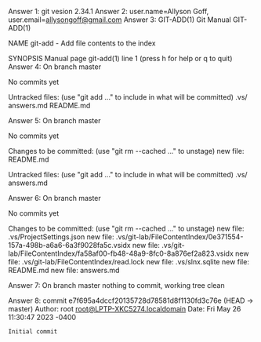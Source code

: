 Answer 1: git vesion 2.34.1
Answer 2: user.name=Allyson Goff, user.email=allysongoff@gmail.com
Answer 3: 
GIT-ADD(1)                   Git Manual                  GIT-ADD(1)

NAME
       git-add - Add file contents to the index

SYNOPSIS
 Manual page git-add(1) line 1 (press h for help or q to quit)     
 Answer 4:
On branch master

No commits yet

Untracked files:
  (use "git add <file>..." to include in what will be committed)
        .vs/
        answers.md
        README.md

Answer 5: 
On branch master

No commits yet

Changes to be committed:
  (use "git rm --cached <file>..." to unstage)
        new file:   README.md

Untracked files:
  (use "git add <file>..." to include in what will be committed)
        .vs/
        answers.md

Answer 6:
On branch master

No commits yet

Changes to be committed:
  (use "git rm --cached <file>..." to unstage)
        new file:   .vs/ProjectSettings.json
        new file:   .vs/git-lab/FileContentIndex/0e371554-157a-498b-a6a6-6a3f9028fa5c.vsidx
        new file:   .vs/git-lab/FileContentIndex/fa58af00-fb48-48a9-8fc0-8a876ef2a823.vsidx
        new file:   .vs/git-lab/FileContentIndex/read.lock
        new file:   .vs/slnx.sqlite
        new file:   README.md
        new file:   answers.md

Answer 7:
On branch master
nothing to commit, working tree clean

Answer 8:
commit e7f695a4dccf20135728d78581d8f1130fd3c76e (HEAD -> master)
Author: root <root@LPTP-XKC5274.localdomain>
Date:   Fri May 26 11:30:47 2023 -0400

    Initial commit
